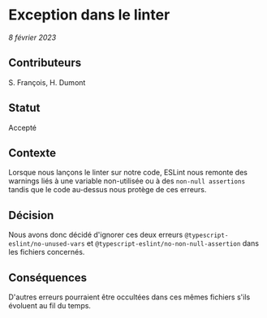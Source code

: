# Exception dans le linter

_8 février 2023_

## Contributeurs

S. François, H. Dumont

## Statut

Accepté

## Contexte

Lorsque nous lançons le linter sur notre code, ESLint nous remonte des warnings liés à une variable non-utilisée ou 
à des `non-null assertions` tandis que le code au-dessus nous protège de ces erreurs.

## Décision

Nous avons donc décidé d'ignorer ces deux erreurs `@typescript-eslint/no-unused-vars` et 
`@typescript-eslint/no-non-null-assertion` dans les fichiers concernés.

## Conséquences

D'autres erreurs pourraient être occultées dans ces mêmes fichiers s'ils évoluent au fil du temps.
